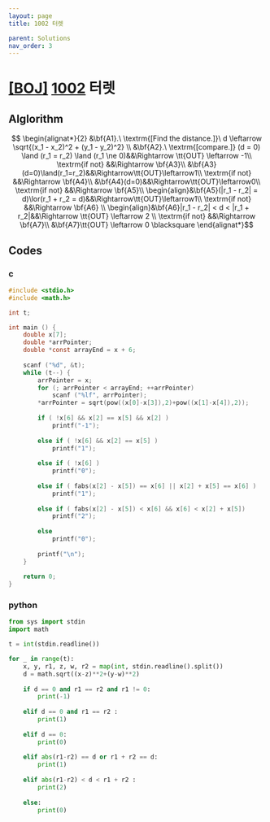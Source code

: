 ```yaml
---
layout: page
title: 1002 터렛

parent: Solutions
nav_order: 3
---
```

# [[BOJ]](https://www.acmicpc.net/problem) [1002](https://www.acmicpc.net/problem/1002) 터렛

## Alglorithm

$$ \begin{alignat*}{2}
&\bf{A1}.\ \textrm{[Find the distance.]}\  d \leftarrow \sqrt{(x_1 - x_2)^2 + (y_1 - y_2)^2} \\
&\bf{A2}.\ \textrm{[compare.]}  (d = 0) \land (r_1 = r_2) \land (r_1 \ne 0)&&\Rightarrow \tt{OUT} \leftarrow -1\\ 
\textrm{if not} &&\Rightarrow \bf{A3}\\   
&\bf{A3}(d=0)\land(r_1=r_2)&&\Rightarrow\tt{OUT}\leftarrow1\\ 
\textrm{if not} &&\Rightarrow \bf{A4}\\
&\bf{A4}(d=0)&&\Rightarrow\tt{OUT}\leftarrow0\\ 
\textrm{if not} &&\Rightarrow \bf{A5}\\
 \begin{align}&\bf{A5}(|r_1 - r_2| = d)\lor(r_1 + r_2 = d)&&\Rightarrow\tt{OUT}\leftarrow1\\ 
 \textrm{if not} &&\Rightarrow \bf{A6} \\
 \begin{align}&\bf{A6}|r_1 - r_2| < d < |r_1 + r_2|&&\Rightarrow \tt{OUT} \leftarrow 2 
 \\ \textrm{if not} &&\Rightarrow \bf{A7}\\
&\bf{A7}\tt{OUT} \leftarrow 0 \blacksquare
\end{alignat*}$$  

## Codes
### c
```c
#include <stdio.h>
#include <math.h>

int t;

int main () {
	double x[7];
	double *arrPointer;
	double *const arrayEnd = x + 6;
	
	scanf ("%d", &t);
	while (t--) {
		arrPointer = x;
		for (; arrPointer < arrayEnd; ++arrPointer) 
			scanf ("%lf", arrPointer);
		*arrPointer = sqrt(pow((x[0]-x[3]),2)+pow((x[1]-x[4]),2));
		
		if ( !x[6] && x[2] == x[5] && x[2] )
			printf("-1");
			
		else if ( !x[6] && x[2] == x[5] )
			printf("1");
			
		else if ( !x[6] )
			printf("0");
			
		else if ( fabs(x[2] - x[5]) == x[6] || x[2] + x[5] == x[6] )
			printf("1");
			
		else if ( fabs(x[2] - x[5]) < x[6] && x[6] < x[2] + x[5])
			printf("2");
			
		else
			printf("0");
		
		printf("\n");
	}
		
	return 0;
}
```
### python
```python
from sys import stdin
import math

t = int(stdin.readline())

for _ in range(t):
	x, y, r1, z, w, r2 = map(int, stdin.readline().split())
	d = math.sqrt((x-z)**2+(y-w)**2)
	
	if d == 0 and r1 == r2 and r1 != 0:
		print(-1)
		
	elif d == 0 and r1 == r2 :
		print(1)
	
	elif d == 0:
		print(0)
		
	elif abs(r1-r2) == d or r1 + r2 == d:
		print(1)
		
	elif abs(r1-r2) < d < r1 + r2 :
		print(2)
		
	else:
		print(0)
```

